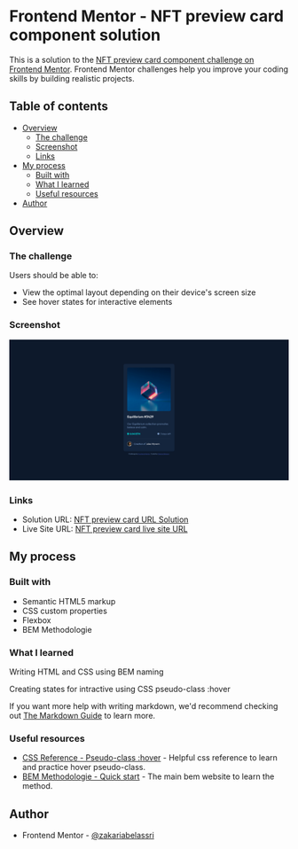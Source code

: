 # Frontend Mentor - NFT preview card component solution

This is a solution to the [NFT preview card component challenge on Frontend Mentor](https://www.frontendmentor.io/challenges/nft-preview-card-component-SbdUL_w0U). Frontend Mentor challenges help you improve your coding skills by building realistic projects. 

## Table of contents

- [Overview](#overview)
  - [The challenge](#the-challenge)
  - [Screenshot](#screenshot)
  - [Links](#links)
- [My process](#my-process)
  - [Built with](#built-with)
  - [What I learned](#what-i-learned)
  - [Useful resources](#useful-resources)
- [Author](#author)

## Overview

### The challenge

Users should be able to:

- View the optimal layout depending on their device's screen size
- See hover states for interactive elements

### Screenshot

![NFT Preview Card Screenshot](screenshot/nft-preview-card-screenshot.png)

### Links

- Solution URL: [NFT preview card URL Solution](https://www.frontendmentor.io/solutions/nft-preview-card-component-using-css-flexbox-EDoJ0uiTyt)
- Live Site URL: [NFT preview card live site URL](https://zakariabelassri.github.io/nft-preview-card/)

## My process

### Built with

- Semantic HTML5 markup
- CSS custom properties
- Flexbox
- BEM Methodologie

### What I learned

Writing HTML and CSS using BEM naming

Creating states for intractive using CSS pseudo-class :hover

If you want more help with writing markdown, we'd recommend checking out [The Markdown Guide](https://www.markdownguide.org/) to learn more.

### Useful resources

- [CSS Reference - Pseudo-class :hover](https://tympanus.net/codrops/css_reference/hover/) - Helpful css reference to learn and practice hover pseudo-class.
- [BEM Methodologie - Quick start](https://en.bem.info/methodology/quick-start/) - The main bem website to learn the method.

## Author

- Frontend Mentor - [@zakariabelassri](https://www.frontendmentor.io/profile/zakariabelassri)
